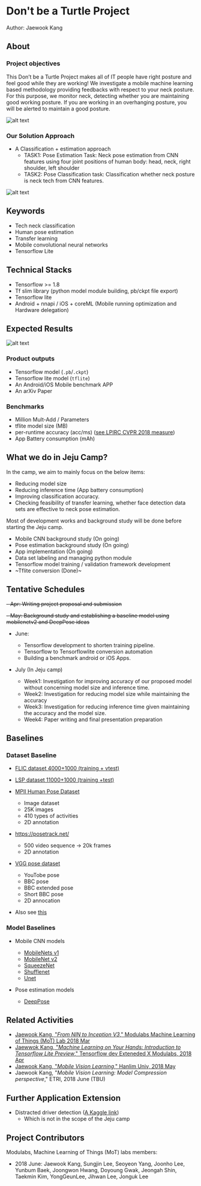 # Don't be a Turtle Project

Author: Jaewook Kang



## About

### Project objectives

This Don’t be a Turtle Project makes all of IT people have right posture and feel good while they are working! 
We investigate a mobile machine learning based methodology providing 
feedbacks with respect to your neck posture. 
For this purpose, we monitor neck, detecting 
whether you are maintaining good working posture. 
If you are working in an overhanging posture, you will be alerted to maintain a good posture.


![alt text](https://github.com/MachineLearningOfThings/smile-turtle-proj/blob/develop/images/about.jpg)


### Our Solution Approach
- A Classification + estimation approach
    - TASK1: Pose Estimation Task: Neck pose estimation from CNN features using four joint positions of human body: head, neck, right shoulder, left shoulder
    - TASK2: Pose Classification task: Classification whether neck posture is neck tech from CNN features.


![alt text](https://github.com/MachineLearningOfThings/smile-turtle-proj/blob/develop/images/approach.jpg)


## Keywords
- Tech neck classification
- Human pose estimation
- Transfer learning
- Mobile convolutional neural networks
- Tensorflow Lite

## Technical Stacks
- Tensorflow >= 1.8
- Tf slim library (python model module building, pb/ckpt file export)
- Tensorflow lite
- Android + nnapi / iOS + coreML (Mobile running optimization and Hardware delegation)


## Expected Results
![alt text](https://github.com/MachineLearningOfThings/smile-turtle-proj/blob/develop/images/product.jpg)

### Product outputs
- Tensorflow model (`.pb`/`.ckpt`)
- Tensorflow lite model (`tflite`)
- An Android/iOS Mobile benchmark APP
- An arXiv Paper



### Benchmarks
- Million Mult-Add / Parameters
- tflite model size (MB)
- per-runtime accuracy (acc/ms) ([see LPIRC CVPR 2018 measure](https://docs.google.com/document/d/1_toBzIrfcrZwxF9B1jMIbMvqxrw9AS1rWy-fdSP_OvI/edit))
- App Battery consumption (mAh)



## What we do in Jeju Camp?
In the camp, we aim to mainly focus on the below items:
- Reducing model size
- Reducing inference time (App battery consumption)
- Improving classification accuracy.
- Checking feasibility of transfer learning, whether face detection data sets are effective to neck pose estimation.

Most of development works and background study will be done before starting the Jeju camp.
- Mobile CNN background study (On going)
- Pose estimation background study  (On going)
- App implementation  (On going)
- Data set labeling and managing python module
- Tensorflow model training / validation framework development
- ~Tflite conversion (Done)~


## Tentative Schedules
~~- Apr: Writing project proposal and submission~~

~~- May: Background study and establishing a baseline model using mobilenetv2 and DeepPose ideas~~

- June:
    - Tensorflow development to shorten training pipeline.
    - Tensorflow to Tensorflowlite conversion automation
    - Building a benchmark android or iOS Apps.

- July (In Jeju camp)
    - Week1: Investigation for improving accuracy of our proposed model without concerning model size and inference time.
    - Week2: Investigation for reducing model size while maintaining the accuracy
    - Week3: Investigation for reducing inference time given maintaining the accuracy and the model size.
    - Week4: Paper writing and final presentation preparation


## Baselines


### Dataset Baseline
- [FLIC dataset 4000+1000 (training + vtest)](https://bensapp.github.io/flic-dataset.html)
- [LSP  dataset 11000+1000 (training +test)](http://sam.johnson.io/research/lsp.html)
- [MPII Human Pose Dataset](http://human-pose.mpi-inf.mpg.de/#)
    - Image dataset
    - 25K images
    - 410 types of activities
    - 2D annotation
- https://posetrack.net/
    - 500 video sequence → 20k frames
    - 2D annotation
- [VGG pose dataset](https://www.robots.ox.ac.uk/~vgg/data/pose/)
    - YouTobe pose
    - BBC pose
    - BBC extended pose
    - Short BBC pose
    - 2D annocation

- Also see [this](https://docs.google.com/document/d/1C1kp-qXud6xqhB2-cuPmA1_YvcLfVMbs7udzqNoq3Zk/edit#)


### Model Baselines
- Mobile CNN models
    - [MobileNets v1](https://arxiv.org/abs/1704.04861)
    - [MobileNet v2](https://arxiv.org/abs/1801.04381)
    - [SqueezeNet](https://arxiv.org/abs/1602.07360)
    - [Shufflenet](https://arxiv.org/abs/1707.01083)
    - [Unet](https://arxiv.org/abs/1505.04597)

- Pose estimation models
    - [DeepPose](https://arxiv.org/abs/1312.4659)

## Related  Activities
- [Jaewook Kang, "_From NIN to Inception V3_," Modulabs Machine Learning of Things (MoT) Lab 2018 Mar](https://docs.google.com/presentation/d/1JfH6bHnx14zlclglhoGIymzp0HJDQgE7g4gFKbudmkc/edit#slide=id.p3)
- [Jaewwok Kang, "_Machine Learning on Your Hands: Introduction to Tensorflow Lite Preview_," Tensorflow dev Exteneded X Modulabs, 2018 Apr](https://www.slideshare.net/modulabs/machine-learning-on-your-hand-introduction-to-tensorflow-lite-preview)
- [Jaewook Kang, "_Mobile Vision Learning_," Hanlim Univ, 2018 May](https://www.slideshare.net/JaewookKang1/180525-mobile-visionnethanlimextended)
- Jaewook Kang, "_Mobile Vision Learning: Model Compression perspective_," ETRI, 2018 June (TBU)


## Further Application Extension
- Distracted driver detection ([A Kaggle link](https://www.kaggle.com/c/state-farm-distracted-driver-detection#description))
    - Which is not in the scope of the Jeju camp

## Project Contributors
Modulabs, Machine Learning of Things (MoT) labs members:
- 2018 June: Jaewook Kang, Sungjin Lee, Seoyeon Yang, Joonho Lee, Yunbum Baek, Joongwon Hwang, Doyoung Gwak, Jeongah Shin, Taekmin Kim, YongGeunLee, Jihwan Lee, Jonguk Lee
